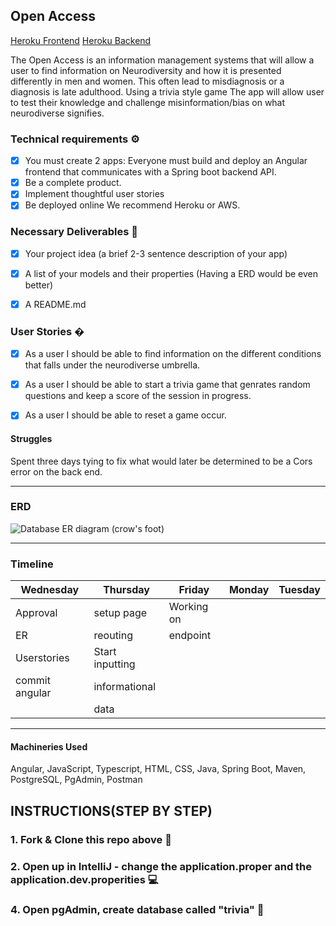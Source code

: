 ## Open Access 
[Heroku Frontend](https://open-access.herokuapp.com/)
[Heroku Backend](https://open-access-backend.herokuapp.com/)


The Open Access is an information management systems that will allow a user to find information on Neurodiversity and how it is presented differently in men and women. This often lead to misdiagnosis or a diagnosis is late adulthood. Using a trivia style game The app will allow user to test their knowledge and challenge misinformation/bias on what neurodiverse signifies. 



### Technical requirements ⚙️
- [X] You must create 2 apps: Everyone must build and deploy an Angular frontend that communicates with a Spring boot backend API.
- [X] Be a complete product.
- [X] Implement thoughtful user stories
- [X] Be deployed online We recommend Heroku or AWS.

### Necessary Deliverables 🏁
- [x] Your project idea (a brief 2-3 sentence description of your app)
- [x] A list of your models and their properties (Having a ERD would be even better)
- [x] A README.md


### User Stories �
- [x] As a user I should be able to find information on the different conditions that falls under the neurodiverse umbrella.
- [x] As a user I should be able to start a trivia game that genrates random questions and keep a score of the session in progress.
- [x] As a user I should be able to reset a game occur.


#### Struggles
Spent three days tying to fix what would later be determined to be a Cors error on the back end.


---
### ERD
![Database ER diagram (crow's foot)](https://user-images.githubusercontent.com/87440131/151239214-2ac9c8c1-107f-4ceb-91d9-2cac32a853a2.png)

---
### Timeline 

|      Wednesday    |      Thursday      |         Friday          |     Monday     |       Tuesday              |
| ------------------|--------------------|-------------------------|----------------|----------------------------|
|   Approval        |  setup page        |          Working on     |                |                            |
|   ER              |  reouting          |          endpoint       |                |                            |
|   Userstories     |  Start inputting   |                         |                |                            |
|   commit angular  |    informational   |                         |                |                            |
|                   |      data          |                         |                |                            |

---

#### Machineries Used
 Angular, JavaScript, Typescript, HTML, CSS, Java, Spring Boot, Maven, PostgreSQL, PgAdmin, Postman

## INSTRUCTIONS(STEP BY STEP)
### 1. Fork & Clone this repo above 🔱
### 2. Open up in IntelliJ - change the application.proper and the application.dev.properities 💻
### 4. Open pgAdmin, create database called "trivia" 🐘







